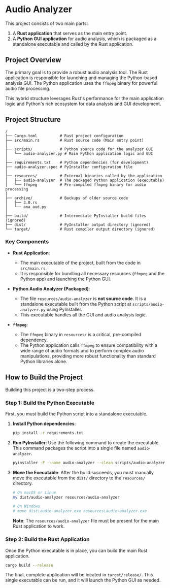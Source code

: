 # Audio Analyzer

This project consists of two main parts:
1.  A **Rust application** that serves as the main entry point.
2.  A **Python GUI application** for audio analysis, which is packaged as a standalone executable and called by the Rust application.

## Project Overview

The primary goal is to provide a robust audio analysis tool. The Rust application is responsible for launching and managing the Python-based analysis GUI. The Python application uses the `ffmpeg` binary for powerful audio file processing.

This hybrid structure leverages Rust's performance for the main application logic and Python's rich ecosystem for data analysis and GUI development.

## Project Structure

```
/
├── Cargo.toml          # Rust project configuration
├── src/main.rs         # Rust source code (Main entry point)
│
├── scripts/            # Python source code for the analyzer GUI
│   └── audio-analyzer.py # Main Python application logic and GUI
│
├── requirements.txt    # Python dependencies (for development)
├── audio-analyzer.spec # PyInstaller configuration file
│
├── resources/          # External binaries called by the application
│   ├── audio-analyzer  # The packaged Python application (executable)
│   └── ffmpeg          # Pre-compiled ffmpeg binary for audio processing
│
├── archive/            # Backups of older source code
│   ├── 3.0.rs
│   └── ana_aud.py
│
├── build/              # Intermediate PyInstaller build files (ignored)
├── dist/               # PyInstaller output directory (ignored)
└── target/             # Rust compiler output directory (ignored)
```

### Key Components

*   **Rust Application**:
    *   The main executable of the project, built from the code in `src/main.rs`.
    *   It is responsible for bundling all necessary resources (`ffmpeg` and the Python app) and launching the Python GUI.

*   **Python Audio Analyzer (Packaged)**:
    *   The file `resources/audio-analyzer` is **not source code**. It is a standalone executable built from the Python script at `scripts/audio-analyzer.py` using PyInstaller.
    *   This executable handles all the GUI and audio analysis logic.

*   **`ffmpeg`**:
    *   The `ffmpeg` binary in `resources/` is a critical, pre-compiled dependency.
    *   The Python application calls `ffmpeg` to ensure compatibility with a wide range of audio formats and to perform complex audio manipulations, providing more robust functionality than standard Python libraries alone.

## How to Build the Project

Building this project is a two-step process.

### Step 1: Build the Python Executable

First, you must build the Python script into a standalone executable.

1.  **Install Python dependencies**:
    ```bash
    pip install -r requirements.txt
    ```

2.  **Run PyInstaller**:
    Use the following command to create the executable. This command packages the script into a single file named `audio-analyzer`.
    ```bash
    pyinstaller -F --name audio-analyzer --clean scripts/audio-analyzer.py
    ```

3.  **Move the Executable**:
    After the build succeeds, you must manually move the executable from the `dist/` directory to the `resources/` directory.
    ```bash
    # On macOS or Linux
    mv dist/audio-analyzer resources/audio-analyzer

    # On Windows
    # move dist\audio-analyzer.exe resources\audio-analyzer.exe
    ```
    **Note**: The `resources/audio-analyzer` file must be present for the main Rust application to work.

### Step 2: Build the Rust Application

Once the Python executable is in place, you can build the main Rust application.

```bash
cargo build --release
```

The final, complete application will be located in `target/release/`. This single executable can be run, and it will launch the Python GUI as needed.
